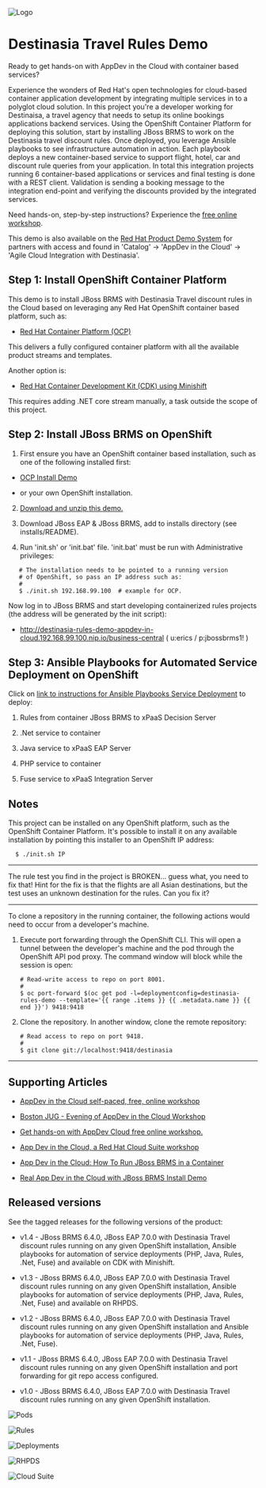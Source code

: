 ![Logo](https://github.com/redhatdemocentral/rhcs-destinasia-rules-demo/blob/master/docs/demo-images/destinasia-logo.png)

Destinasia Travel Rules Demo
============================
Ready to get hands-on with AppDev in the Cloud with container based services? 

Experience the wonders of Red Hat's open technologies for cloud-based container application development by integrating multiple services in to a polyglot cloud solution. In this project you're a developer working for Destinaisa, a travel agency that needs to setup its online bookings applications backend services. Using the OpenShift Container Platform for deploying this solution, start by installing JBoss BRMS to work on the Destinasia travel discount rules. Once deployed, you leverage Ansible playbooks to see infrastructure automation in action. Each playbook deploys a new container-based service to support flight, hotel, car and discount rule queries from your application. In total this integration projects running 6 container-based applications or services and final testing is done with a REST client. Validation is sending a booking message to the integration end-point and verifying the discounts provided by the integrated services.

Need hands-on, step-by-step instructions? Experience the [free online workshop](http://appdevcloudworkshop.github.io).

This demo is also available on the [Red Hat Product Demo System](https://rhpds.redhat.com) for partners with access and found in
'Catalog' -> 'AppDev in the Cloud' -> 'Agile Cloud Integration with Destinasia'.


Step 1: Install OpenShift Container Platform
--------------------------------------------
This demo is to install JBoss BRMS with Destinasia Travel discount rules in the Cloud based on leveraging any Red Hat OpenShift container based platform, such as:

 - [Red Hat Container Platform (OCP)](https://github.com/redhatdemocentral/ocp-install-demo)

This delivers a fully configured container platform with all the available product streams and templates.

Another option is:

 - [Red Hat Container Development Kit (CDK) using Minishift](https://developers.redhat.com/products/cdk/overview)
  
This requires adding .NET core stream manually, a task outside the scope of this project.


Step 2: Install JBoss BRMS on OpenShift
---------------------------------------
1. First ensure you have an OpenShift container based installation, such as one of the following installed first:

  - [OCP Install Demo](https://github.com/redhatdemocentral/ocp-install-demo)

  - or your own OpenShift installation.

2. [Download and unzip this demo.](https://github.com/redhatdemocentral/rhcs-destinasia-rules-demo/archive/master.zip)

3. Download JBoss EAP & JBoss BRMS, add to installs directory (see installs/README).

4. Run 'init.sh' or 'init.bat' file. 'init.bat' must be run with Administrative privileges:
```
   # The installation needs to be pointed to a running version
   # of OpenShift, so pass an IP address such as:
   #
   $ ./init.sh 192.168.99.100  # example for OCP.
```

Now log in to JBoss BRMS and start developing containerized rules projects (the address will be generated by the init script):

  - http://destinasia-rules-demo-appdev-in-cloud.192.168.99.100.nip.io/business-central ( u:erics / p:jbossbrms1! )


Step 3: Ansible Playbooks for Automated Service Deployment on OpenShift
-----------------------------------------------------------------------
Click on [link to instructions for Ansible Playbooks Service Deployment](https://github.com/redhatdemocentral/rhcs-destinasia-rules-demo/blob/master/support/playbooks/deploy-ocp-services/README.md) to deploy:

1. Rules from container JBoss BRMS to xPaaS Decision Server

2. .Net service to container

3. Java service to xPaaS EAP Server

4. PHP service to container

5. Fuse service to xPaaS Integration Server


Notes
-----
This project can be installed on any OpenShift platform, such as the OpenShift Container Platform. It's possible to install it on any available installation by pointing this installer to an OpenShift IP address:
```
  $ ./init.sh IP
```

-----

The rule test you find in the project is BROKEN... guess what, you need to fix that! Hint for the fix is that the flights are all
Asian destinations, but the test uses an unknown destination for the rules. Can you fix it?

-----

To clone a repository in the running container, the following actions would need to occur from a developer's machine.

1. Execute port forwarding through the OpenShift CLI. This will open a tunnel between the developer's machine and the pod through the OpenShift API pod proxy. The command window will block while the session is open:

   ```
   # Read-write access to repo on port 8001.
   #
   $ oc port-forward $(oc get pod -l=deploymentconfig=destinasia-rules-demo --template='{{ range .items }} {{ .metadata.name }} {{ end }}') 9418:9418
   ```

2. Clone the repository. In another window, clone the remote repository:

   ```
   # Read access to repo on port 9418.
   #
   $ git clone git://localhost:9418/destinasia 
   ```

-----


Supporting Articles
-------------------
- [AppDev in the Cloud self-paced, free, online workshop](http://www.schabell.org/2017/06/appdev-cloud-self-paced-free-online-workshop.html)

- [Boston JUG - Evening of AppDev in the Cloud Workshop](http://www.schabell.org/2017/06/boston-jug-evening-of-appdev-cloud-workshop.html)

- [Get hands-on with AppDev Cloud free online workshop.](http://appdevcloudworkshop.github.io)

- [App Dev in the Cloud, a Red Hat Cloud Suite workshop](https://appdevcloudworkshop.github.io/#/)

- [App Dev in the Cloud: How To Run JBoss BRMS in a Container](http://www.schabell.org/2016/12/appdev-cloud-howto-run-jboss-brms-in-container.html)

- [Real App Dev in the Cloud with JBoss BRMS Install Demo](http://www.schabell.org/2016/03/real-appdev-in-cloud-jboss-brms-install-demo.html)


Released versions
-----------------
See the tagged releases for the following versions of the product:

- v1.4 - JBoss BRMS 6.4.0, JBoss EAP 7.0.0 with Destinasia Travel discount rules running on any given OpenShift installation, Ansible playbooks for automation of service deployments (PHP, Java, Rules, .Net, Fuse) and available on CDK with Minishift.

- v1.3 - JBoss BRMS 6.4.0, JBoss EAP 7.0.0 with Destinasia Travel discount rules running on any given OpenShift installation, Ansible playbooks for automation of service deployments (PHP, Java, Rules, .Net, Fuse) and available on RHPDS.

- v1.2 - JBoss BRMS 6.4.0, JBoss EAP 7.0.0 with Destinasia Travel discount rules running on any given OpenShift installation and Ansible playbooks for automation of service deployments (PHP, Java, Rules, .Net, Fuse).

- v1.1 - JBoss BRMS 6.4.0, JBoss EAP 7.0.0 with Destinasia Travel discount rules running on any given OpenShift installation and port forwarding for git repo access configured.

- v1.0 - JBoss BRMS 6.4.0, JBoss EAP 7.0.0 with Destinasia Travel discount rules running on any given OpenShift installation.


![Pods](https://github.com/redhatdemocentral/rhcs-destinasia-rules-demo/blob/master/docs/demo-images/destinasia-brms-pods.png)

![Rules](https://github.com/redhatdemocentral/rhcs-destinasia-rules-demo/blob/master/docs/demo-images/destinasia-travel-discount-rules.png)

![Deployments](https://github.com/redhatdemocentral/rhcs-destinasia-rules-demo/blob/master/docs/demo-images/destinasia-services-deployments.png)

![RHPDS](https://github.com/redhatdemocentral/rhcs-destinasia-rules-demo/blob/master/docs/demo-images/rhpds-destinasia.png)

![Cloud Suite](https://github.com/redhatdemocentral/rhcs-destinasia-rules-demo/blob/master/docs/demo-images/rhcs-arch.png)
